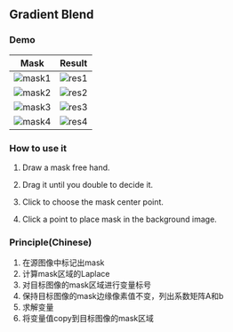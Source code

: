 ## Gradient Blend

### Demo

 Mask | Result
 ---- | ------
 ![mask1](https://github.com/liziniu/cvpr_2018_spring/blob/master/Gradient%20Blend/img/mask1.png) | ![res1](https://github.com/liziniu/cvpr_2018_spring/blob/master/Gradient%20Blend/img/res1.png) |
 ![mask2](https://github.com/liziniu/cvpr_2018_spring/blob/master/Gradient%20Blend/img/mask2.png) | ![res2](https://github.com/liziniu/cvpr_2018_spring/blob/master/Gradient%20Blend/img/res2.png) | 
 ![mask3](https://github.com/liziniu/cvpr_2018_spring/blob/master/Gradient%20Blend/img/mask3.png) | ![res3](https://github.com/liziniu/cvpr_2018_spring/blob/master/Gradient%20Blend/img/res3.png) | 
 ![mask4](https://github.com/liziniu/cvpr_2018_spring/blob/master/Gradient%20Blend/img/mask4.png) | ![res4](https://github.com/liziniu/cvpr_2018_spring/blob/master/Gradient%20Blend/img/res4.png)


### How to use it

1. Draw a mask free hand.

2. Drag it until you double to decide it.

3. Click to choose the mask center point.

4. Click a point to place mask in the background image. 


### Principle(Chinese)
1. 在源图像中标记出mask
2. 计算mask区域的Laplace
3. 对目标图像的mask区域进行变量标号
4. 保持目标图像的mask边缘像素值不变，列出系数矩阵A和b
5. 求解变量
6. 将变量值copy到目标图像的mask区域
